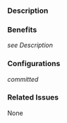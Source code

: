 ### Description

<!--
We must be able to understand your proposed change from this description. If we can't understand what the code will do from this description, the Pull Request may be closed at the maintainers' discretion. Keep in mind that the maintainer reviewing this PR may not be familiar with or have worked with the code recently, so please walk us through the concepts.
-->

### Benefits

<!-- What does this fix or improve? -->
_see Description_

### Configurations

<!-- Attach any Configuration.h, Configuration_adv.h, or platformio.ini files needed to compile/test your Pull Request. -->
_committed_

### Related Issues

<!-- Whether this fixes a bug or fulfills a feature request, please list any related Issues here. -->
None
